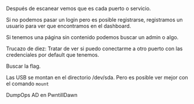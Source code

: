 Después de escanear vemos que es cada puerto o servicio.

Si no podemos pasar un login pero es posible registrarse, registramos un usuario para ver que encontramos en el dashboard.

Si tenemos una página sin contenido podemos buscar un admin o algo.

Trucazo de diez: Tratar de ver si puedo conectarme a otro puerto con las credenciales por default que tenemos.

Buscar la flag.

Las USB se montan en el directorio /dev/sda. Pero es posible ver mejor con el comando `mount`

DumpOps AD en PwntillDawn

